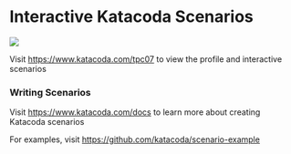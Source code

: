 # Interactive Katacoda Scenarios

[![](http://shields.katacoda.com/katacoda/tpc07/count.svg)](https://www.katacoda.com/tpc07 "Get your profile on Katacoda.com")

Visit https://www.katacoda.com/tpc07 to view the profile and interactive scenarios

### Writing Scenarios
Visit https://www.katacoda.com/docs to learn more about creating Katacoda scenarios

For examples, visit https://github.com/katacoda/scenario-example
